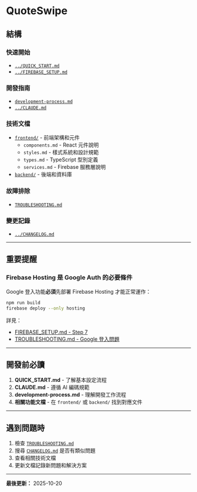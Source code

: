 # QuoteSwipe 


## 結構

### 快速開始
- [`../QUICK_START.md`](../QUICK_START.md) 
- [`../FIREBASE_SETUP.md`](../FIREBASE_SETUP.md) 

### 開發指南
- [`development-process.md`](development-process.md) 
- [`../CLAUDE.md`](../CLAUDE.md) 

### 技術文檔
- [`frontend/`](frontend/) - 前端架構和元件
  - `components.md` - React 元件說明
  - `styles.md` - 樣式系統和設計規範
  - `types.md` - TypeScript 型別定義
  - `services.md` - Firebase 服務層說明
- [`backend/`](backend/) - 後端和資料庫

### 故障排除
- [`TROUBLESHOOTING.md`](TROUBLESHOOTING.md) 

### 變更記錄
- [`../CHANGELOG.md`](../CHANGELOG.md) 

---

## 重要提醒

### Firebase Hosting 是 Google Auth 的必要條件

Google 登入功能**必須**先部署 Firebase Hosting 才能正常運作：

```bash
npm run build
firebase deploy --only hosting
```

詳見：
- [FIREBASE_SETUP.md - Step 7](../FIREBASE_SETUP.md)
- [TROUBLESHOOTING.md - Google 登入問題](TROUBLESHOOTING.md)

---

## 開發前必讀

1. **QUICK_START.md** - 了解基本設定流程
2. **CLAUDE.md** - 遵循 AI 編碼規範
3. **development-process.md** - 理解開發工作流程
4. **相關功能文檔** - 在 `frontend/` 或 `backend/` 找到對應文件

---

## 遇到問題時

1. 檢查 [`TROUBLESHOOTING.md`](TROUBLESHOOTING.md)
2. 搜尋 [`CHANGELOG.md`](../CHANGELOG.md) 是否有類似問題
3. 查看相關技術文檔
4. 更新文檔記錄新問題和解決方案

---
**最後更新：** 2025-10-20
